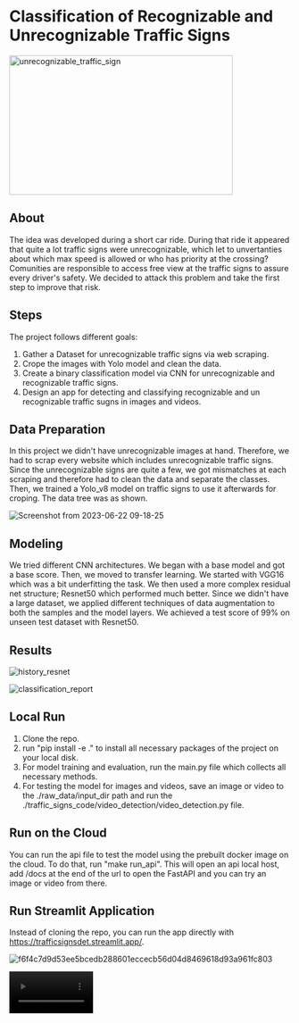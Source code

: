 # Classification of Recognizable and Unrecognizable Traffic Signs

<img width="400" height="250" alt="unrecognizable_traffic_sign" src="https://advancelocal-adapter-image-uploads.s3.amazonaws.com/image.silive.com/home/silive-media/width2048/img/seen/photo/2017/08/18/23257976-standard.jpg">

## About
The idea was developed during a short car ride. During that ride
it appeared that quite a lot traffic signs were unrecognizable, which let to unvertanties about which max speed is allowed or who has priority at the crossing?
Comunities are responsible to access free view at the traffic signs to assure every driver's safety. We decided to attack this problem and take the first step to improve that risk.

## Steps
The project follows different goals:

1. Gather a Dataset for unrecognizable traffic signs via web scraping.
2. Crope the images with Yolo model and clean the data.
3. Create a binary classification model via CNN for unrecognizable and recognizable traffic signs.
4. Design an app for detecting and classifying recognizable and un recognizable traffic sugns in images and videos.

## Data Preparation
In this project we didn't have unrecognizable images at hand. Therefore, we had to scrap every website which includes unrecognizable traffic signs. Since the unrecognizable signs are quite a few, we got mismatches at each scraping and therefore had to clean the data and separate the classes. Then, we trained a Yolo_v8 model on traffic signs to use it afterwards for croping.
The data tree was as shown.

![Screenshot from 2023-06-22 09-18-25](https://github.com/Matuschkalulu/traffic_signs/assets/107108097/948179a1-86c9-4e7d-9b7b-da374e49d6c1)


## Modeling
We tried different CNN architectures. We began with a base model and got a base score. Then, we moved to transfer learning. We started with VGG16	which was a bit underfitting the task. We then used a more complex residual net structure; Resnet50 which performed much better. Since we didn't have a large dataset, we applied different techniques of data augmentation to both the samples and the model layers. We achieved a test score of 99% on unseen test dataset with Resnet50.

## Results
![history_resnet](https://github.com/Matuschkalulu/traffic_signs/assets/107108097/8a5b076c-8bbc-4abc-bff6-041bbd7fc21c)

![classification_report](https://github.com/Matuschkalulu/traffic_signs/assets/107108097/d6574314-7fee-4c6f-8e4b-7b3b2a590907)

## Local Run
1. Clone the repo.
2. run "pip install -e ." to install all necessary packages of the project on your local disk.
3. For model training and evaluation, run the main.py file which collects all necessary methods.
4. For testing the model for images and videos, save an image or video to the ./raw_data/input_dir path and run the ./traffic_signs_code/video_detection/video_detection.py file.

## Run on the Cloud
You can run the api file to test the model using the prebuilt docker image on the cloud. To do that, run "make run_api". This will open an api local host, add /docs at the end of the url to open the FastAPI and you can try an image or video from there.

## Run Streamlit Application
Instead of cloning the repo, you can run the app directly with https://trafficsignsdet.streamlit.app/.


![f6f4c7d9d53ee5bcedb288601eccecb56d04d8469618d93a961fc803](https://github.com/Matuschkalulu/traffic_signs/assets/107108097/e51c676e-e557-4ae7-890a-0f9c0388df59)


<video src='https://github.com/Matuschkalulu/traffic_signs/assets/107108097/4814fada-1eb6-4ae2-b86f-6002fd5d5e71' width=150/>


Feel free to try it and happy driving!
